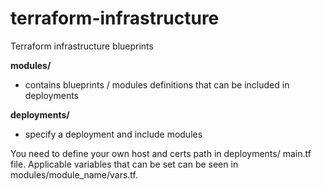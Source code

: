 # terraform-infrastructure
Terraform infrastructure blueprints

**modules/** 
- contains blueprints / modules definitions that can be included in deployments

**deployments/** 
- specify a deployment and include modules

You need to define your own host and certs path in deployments/ main.tf file.
Applicable variables that can be set can be seen in modules/module_name/vars.tf.

